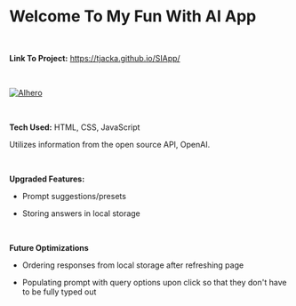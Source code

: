 # Welcome To My Fun With AI App

<br>

**Link To Project:** https://tjacka.github.io/SIApp/

<br>
     
<a href="https://ibb.co/g42S9gs"><img src="https://i.ibb.co/wckSg6D/AIhero.jpg" alt="AIhero" border="0"></a>

<br>

**Tech Used:** HTML, CSS, JavaScript

Utilizes information from the open source API, OpenAI. 

<br> 

**Upgraded Features:**

- Prompt suggestions/presets 

- Storing answers in local storage

<br>

**Future Optimizations**

- Ordering responses from local storage after refreshing page 

- Populating prompt with query options upon click so that they don't have to be fully typed out

